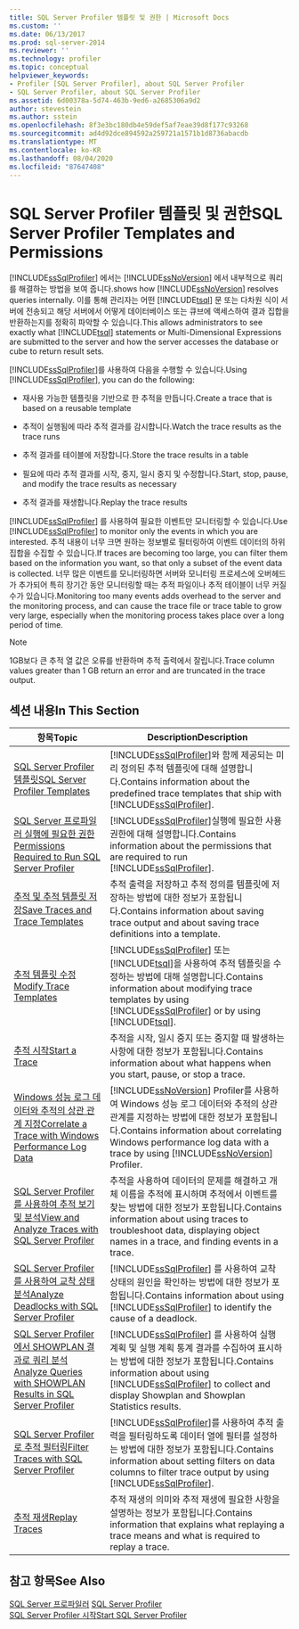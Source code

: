 ```yaml
---
title: SQL Server Profiler 템플릿 및 권한 | Microsoft Docs
ms.custom: ''
ms.date: 06/13/2017
ms.prod: sql-server-2014
ms.reviewer: ''
ms.technology: profiler
ms.topic: conceptual
helpviewer_keywords:
- Profiler [SQL Server Profiler], about SQL Server Profiler
- SQL Server Profiler, about SQL Server Profiler
ms.assetid: 6d00378a-5d74-463b-9ed6-a2685306a9d2
author: stevestein
ms.author: sstein
ms.openlocfilehash: 8f3e3bc180db4e59def5af7eae39d8f177c93268
ms.sourcegitcommit: ad4d92dce894592a259721a1571b1d8736abacdb
ms.translationtype: MT
ms.contentlocale: ko-KR
ms.lasthandoff: 08/04/2020
ms.locfileid: "87647408"
---
```

# <a name="sql-server-profiler-templates-and-permissions"></a><span data-ttu-id="a6fe5-102">SQL Server Profiler 템플릿 및 권한</span><span class="sxs-lookup"><span data-stu-id="a6fe5-102">SQL Server Profiler Templates and Permissions</span></span>
  [!INCLUDE[ssSqlProfiler](../../includes/sssqlprofiler-md.md)] <span data-ttu-id="a6fe5-103">에서는 [!INCLUDE[ssNoVersion](../../includes/ssnoversion-md.md)] 에서 내부적으로 쿼리를 해결하는 방법을 보여 줍니다.</span><span class="sxs-lookup"><span data-stu-id="a6fe5-103">shows how [!INCLUDE[ssNoVersion](../../includes/ssnoversion-md.md)] resolves queries internally.</span></span> <span data-ttu-id="a6fe5-104">이를 통해 관리자는 어떤 [!INCLUDE[tsql](../../includes/tsql-md.md)] 문 또는 다차원 식이 서버에 전송되고 해당 서버에서 어떻게 데이터베이스 또는 큐브에 액세스하여 결과 집합을 반환하는지를 정확히 파악할 수 있습니다.</span><span class="sxs-lookup"><span data-stu-id="a6fe5-104">This allows administrators to see exactly what [!INCLUDE[tsql](../../includes/tsql-md.md)] statements or Multi-Dimensional Expressions are submitted to the server and how the server accesses the database or cube to return result sets.</span></span>  
  
 <span data-ttu-id="a6fe5-105">[!INCLUDE[ssSqlProfiler](../../includes/sssqlprofiler-md.md)]를 사용하여 다음을 수행할 수 있습니다.</span><span class="sxs-lookup"><span data-stu-id="a6fe5-105">Using [!INCLUDE[ssSqlProfiler](../../includes/sssqlprofiler-md.md)], you can do the following:</span></span>  
  
-   <span data-ttu-id="a6fe5-106">재사용 가능한 템플릿을 기반으로 한 추적을 만듭니다.</span><span class="sxs-lookup"><span data-stu-id="a6fe5-106">Create a trace that is based on a reusable template</span></span>  
  
-   <span data-ttu-id="a6fe5-107">추적이 실행됨에 따라 추적 결과를 감시합니다.</span><span class="sxs-lookup"><span data-stu-id="a6fe5-107">Watch the trace results as the trace runs</span></span>  
  
-   <span data-ttu-id="a6fe5-108">추적 결과를 테이블에 저장합니다.</span><span class="sxs-lookup"><span data-stu-id="a6fe5-108">Store the trace results in a table</span></span>  
  
-   <span data-ttu-id="a6fe5-109">필요에 따라 추적 결과를 시작, 중지, 일시 중지 및 수정합니다.</span><span class="sxs-lookup"><span data-stu-id="a6fe5-109">Start, stop, pause, and modify the trace results as necessary</span></span>  
  
-   <span data-ttu-id="a6fe5-110">추적 결과를 재생합니다.</span><span class="sxs-lookup"><span data-stu-id="a6fe5-110">Replay the trace results</span></span>  
  
 <span data-ttu-id="a6fe5-111">[!INCLUDE[ssSqlProfiler](../../includes/sssqlprofiler-md.md)] 를 사용하여 필요한 이벤트만 모니터링할 수 있습니다.</span><span class="sxs-lookup"><span data-stu-id="a6fe5-111">Use [!INCLUDE[ssSqlProfiler](../../includes/sssqlprofiler-md.md)] to monitor only the events in which you are interested.</span></span> <span data-ttu-id="a6fe5-112">추적 내용이 너무 크면 원하는 정보별로 필터링하여 이벤트 데이터의 하위 집합을 수집할 수 있습니다.</span><span class="sxs-lookup"><span data-stu-id="a6fe5-112">If traces are becoming too large, you can filter them based on the information you want, so that only a subset of the event data is collected.</span></span> <span data-ttu-id="a6fe5-113">너무 많은 이벤트를 모니터링하면 서버와 모니터링 프로세스에 오버헤드가 추가되어 특히 장기간 동안 모니터링할 때는 추적 파일이나 추적 테이블이 너무 커질 수가 있습니다.</span><span class="sxs-lookup"><span data-stu-id="a6fe5-113">Monitoring too many events adds overhead to the server and the monitoring process, and can cause the trace file or trace table to grow very large, especially when the monitoring process takes place over a long period of time.</span></span>  
  
> [!NOTE]  
>  <span data-ttu-id="a6fe5-114">1GB보다 큰 추적 열 값은 오류를 반환하며 추적 출력에서 잘립니다.</span><span class="sxs-lookup"><span data-stu-id="a6fe5-114">Trace column values greater than 1 GB return an error and are truncated in the trace output.</span></span>  
  
## <a name="in-this-section"></a><span data-ttu-id="a6fe5-115">섹션 내용</span><span class="sxs-lookup"><span data-stu-id="a6fe5-115">In This Section</span></span>  
  
|<span data-ttu-id="a6fe5-116">항목</span><span class="sxs-lookup"><span data-stu-id="a6fe5-116">Topic</span></span>|<span data-ttu-id="a6fe5-117">Description</span><span class="sxs-lookup"><span data-stu-id="a6fe5-117">Description</span></span>|  
|-----------|-----------------|  
|[<span data-ttu-id="a6fe5-118">SQL Server Profiler 템플릿</span><span class="sxs-lookup"><span data-stu-id="a6fe5-118">SQL Server Profiler Templates</span></span>](sql-server-profiler-templates.md)|<span data-ttu-id="a6fe5-119">[!INCLUDE[ssSqlProfiler](../../includes/sssqlprofiler-md.md)]와 함께 제공되는 미리 정의된 추적 템플릿에 대해 설명합니다.</span><span class="sxs-lookup"><span data-stu-id="a6fe5-119">Contains information about the predefined trace templates that ship with [!INCLUDE[ssSqlProfiler](../../includes/sssqlprofiler-md.md)].</span></span>|  
|[<span data-ttu-id="a6fe5-120">SQL Server 프로파일러 실행에 필요한 권한</span><span class="sxs-lookup"><span data-stu-id="a6fe5-120">Permissions Required to Run SQL Server Profiler</span></span>](permissions-required-to-run-sql-server-profiler.md)|<span data-ttu-id="a6fe5-121">[!INCLUDE[ssSqlProfiler](../../includes/sssqlprofiler-md.md)]실행에 필요한 사용 권한에 대해 설명합니다.</span><span class="sxs-lookup"><span data-stu-id="a6fe5-121">Contains information about the permissions that are required to run [!INCLUDE[ssSqlProfiler](../../includes/sssqlprofiler-md.md)].</span></span>|  
|[<span data-ttu-id="a6fe5-122">추적 및 추적 템플릿 저장</span><span class="sxs-lookup"><span data-stu-id="a6fe5-122">Save Traces and Trace Templates</span></span>](save-traces-and-trace-templates.md)|<span data-ttu-id="a6fe5-123">추적 출력을 저장하고 추적 정의를 템플릿에 저장하는 방법에 대한 정보가 포함됩니다.</span><span class="sxs-lookup"><span data-stu-id="a6fe5-123">Contains information about saving trace output and about saving trace definitions into a template.</span></span>|  
|[<span data-ttu-id="a6fe5-124">추적 템플릿 수정</span><span class="sxs-lookup"><span data-stu-id="a6fe5-124">Modify Trace Templates</span></span>](modify-trace-templates.md)|<span data-ttu-id="a6fe5-125">[!INCLUDE[ssSqlProfiler](../../includes/sssqlprofiler-md.md)] 또는 [!INCLUDE[tsql](../../includes/tsql-md.md)]을 사용하여 추적 템플릿을 수정하는 방법에 대해 설명합니다.</span><span class="sxs-lookup"><span data-stu-id="a6fe5-125">Contains information about modifying trace templates by using [!INCLUDE[ssSqlProfiler](../../includes/sssqlprofiler-md.md)] or by using [!INCLUDE[tsql](../../includes/tsql-md.md)].</span></span>|  
|[<span data-ttu-id="a6fe5-126">추적 시작</span><span class="sxs-lookup"><span data-stu-id="a6fe5-126">Start a Trace</span></span>](start-a-trace.md)|<span data-ttu-id="a6fe5-127">추적을 시작, 일시 중지 또는 중지할 때 발생하는 사항에 대한 정보가 포함됩니다.</span><span class="sxs-lookup"><span data-stu-id="a6fe5-127">Contains information about what happens when you start, pause, or stop a trace.</span></span>|  
|[<span data-ttu-id="a6fe5-128">Windows 성능 로그 데이터와 추적의 상관 관계 지정</span><span class="sxs-lookup"><span data-stu-id="a6fe5-128">Correlate a Trace with Windows Performance Log Data</span></span>](correlate-a-trace-with-windows-performance-log-data.md)|<span data-ttu-id="a6fe5-129">[!INCLUDE[ssNoVersion](../../includes/ssnoversion-md.md)] Profiler를 사용하여 Windows 성능 로그 데이터와 추적의 상관 관계를 지정하는 방법에 대한 정보가 포함됩니다.</span><span class="sxs-lookup"><span data-stu-id="a6fe5-129">Contains information about correlating Windows performance log data with a trace by using [!INCLUDE[ssNoVersion](../../includes/ssnoversion-md.md)] Profiler.</span></span>|  
|[<span data-ttu-id="a6fe5-130">SQL Server Profiler를 사용하여 추적 보기 및 분석</span><span class="sxs-lookup"><span data-stu-id="a6fe5-130">View and Analyze Traces with SQL Server Profiler</span></span>](view-and-analyze-traces-with-sql-server-profiler.md)|<span data-ttu-id="a6fe5-131">추적을 사용하여 데이터의 문제를 해결하고 개체 이름을 추적에 표시하며 추적에서 이벤트를 찾는 방법에 대한 정보가 포함됩니다.</span><span class="sxs-lookup"><span data-stu-id="a6fe5-131">Contains information about using traces to troubleshoot data, displaying object names in a trace, and finding events in a trace.</span></span>|  
|[<span data-ttu-id="a6fe5-132">SQL Server Profiler를 사용하여 교착 상태 분석</span><span class="sxs-lookup"><span data-stu-id="a6fe5-132">Analyze Deadlocks with SQL Server Profiler</span></span>](analyze-deadlocks-with-sql-server-profiler.md)|<span data-ttu-id="a6fe5-133">[!INCLUDE[ssSqlProfiler](../../includes/sssqlprofiler-md.md)] 를 사용하여 교착 상태의 원인을 확인하는 방법에 대한 정보가 포함됩니다.</span><span class="sxs-lookup"><span data-stu-id="a6fe5-133">Contains information about using [!INCLUDE[ssSqlProfiler](../../includes/sssqlprofiler-md.md)] to identify the cause of a deadlock.</span></span>|  
|[<span data-ttu-id="a6fe5-134">SQL Server Profiler에서 SHOWPLAN 결과로 쿼리 분석</span><span class="sxs-lookup"><span data-stu-id="a6fe5-134">Analyze Queries with SHOWPLAN Results in SQL Server Profiler</span></span>](analyze-queries-with-showplan-results-in-sql-server-profiler.md)|<span data-ttu-id="a6fe5-135">[!INCLUDE[ssSqlProfiler](../../includes/sssqlprofiler-md.md)] 를 사용하여 실행 계획 및 실행 계획 통계 결과를 수집하여 표시하는 방법에 대한 정보가 포함됩니다.</span><span class="sxs-lookup"><span data-stu-id="a6fe5-135">Contains information about using [!INCLUDE[ssSqlProfiler](../../includes/sssqlprofiler-md.md)] to collect and display Showplan and Showplan Statistics results.</span></span>|  
|[<span data-ttu-id="a6fe5-136">SQL Server Profiler로 추적 필터링</span><span class="sxs-lookup"><span data-stu-id="a6fe5-136">Filter Traces with SQL Server Profiler</span></span>](filter-traces-with-sql-server-profiler.md)|<span data-ttu-id="a6fe5-137">[!INCLUDE[ssSqlProfiler](../../includes/sssqlprofiler-md.md)]를 사용하여 추적 출력을 필터링하도록 데이터 열에 필터를 설정하는 방법에 대한 정보가 포함됩니다.</span><span class="sxs-lookup"><span data-stu-id="a6fe5-137">Contains information about setting filters on data columns to filter trace output by using [!INCLUDE[ssSqlProfiler](../../includes/sssqlprofiler-md.md)].</span></span>|  
|[<span data-ttu-id="a6fe5-138">추적 재생</span><span class="sxs-lookup"><span data-stu-id="a6fe5-138">Replay Traces</span></span>](replay-traces.md)|<span data-ttu-id="a6fe5-139">추적 재생의 의미와 추적 재생에 필요한 사항을 설명하는 정보가 포함됩니다.</span><span class="sxs-lookup"><span data-stu-id="a6fe5-139">Contains information that explains what replaying a trace means and what is required to replay a trace.</span></span>|  
  
## <a name="see-also"></a><span data-ttu-id="a6fe5-140">참고 항목</span><span class="sxs-lookup"><span data-stu-id="a6fe5-140">See Also</span></span>  
 <span data-ttu-id="a6fe5-141">[SQL Server 프로파일러](sql-server-profiler.md) </span><span class="sxs-lookup"><span data-stu-id="a6fe5-141">[SQL Server Profiler](sql-server-profiler.md) </span></span>  
 [<span data-ttu-id="a6fe5-142">SQL Server Profiler 시작</span><span class="sxs-lookup"><span data-stu-id="a6fe5-142">Start SQL Server Profiler</span></span>](start-sql-server-profiler.md)  
  
  
